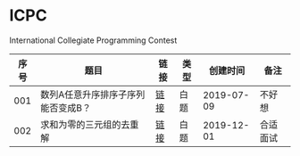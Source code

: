 
# ICPC

International Collegiate Programming Contest

|序号|题目|链接|类型|创建时间|备注|
|--|--|--|--|--|--|
|001|数列A任意升序排序子序列能否变成B？|[链接](/ALGORITHM/ICPC/%E7%99%BD%E9%A2%98/codeforces_contest1187_problemD_%E6%95%B0%E5%88%97A%E4%BB%BB%E6%84%8F%E5%8D%87%E5%BA%8F%E6%8E%92%E5%BA%8F%E5%AD%90%E5%BA%8F%E5%88%97%E8%83%BD%E5%90%A6%E5%8F%98%E6%88%90B)|白题|2019-07-09|不好想|
|002|求和为零的三元组的去重解|[链接](/ALGORITHM/ICPC/白题/leetcode_problem15_求和为零的三元组的去重解/README.md)|白题|2019-12-01|合适面试|
